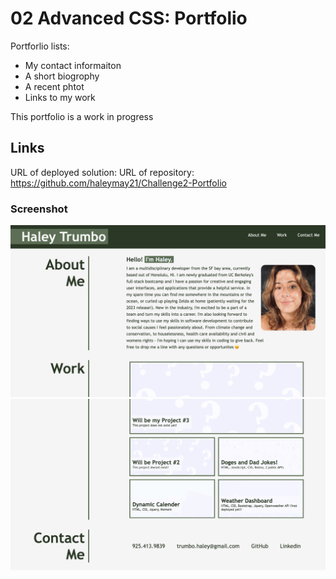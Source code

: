 # 02 Advanced CSS: Portfolio

Portforlio lists:

- My contact informaiton
- A short biogrophy
- A recent phtot
- Links to my work

This portfolio is a work in progress

## Links

URL of deployed solution:
URL of repository: https://github.com/haleymay21/Challenge2-Portfolio

### Screenshot

![Screenshot of Portfolio](./assets/Screen%20Shot%202022-11-19%20at%203.25.19%20PM.png)
![Screenshot of Portfolio](./assets/Screen%20Shot%202022-11-19%20at%203.25.30%20PM.png)

